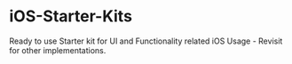 # iOS-Starter-Kits
Ready to use Starter kit for UI and Functionality related iOS Usage - Revisit for other implementations.
